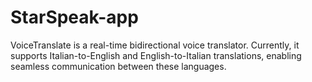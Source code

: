 # StarSpeak-app
VoiceTranslate is a real-time bidirectional voice translator. Currently, it supports Italian-to-English and English-to-Italian translations, enabling seamless communication between these languages.

